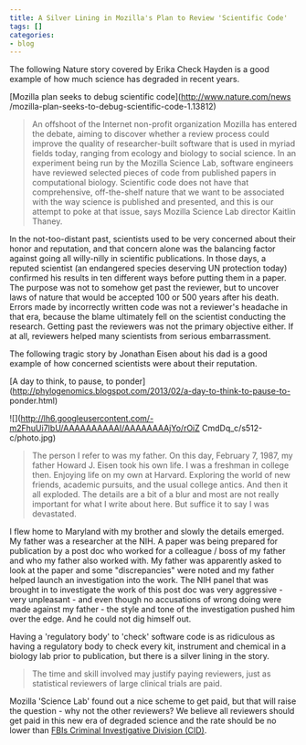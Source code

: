 ```yaml
---
title: A Silver Lining in Mozilla's Plan to Review 'Scientific Code'
tags: []
categories:
- blog
---
```

The following Nature story covered by Erika Check Hayden is a good example of
how much science has degraded in recent years.
<!--more-->

[Mozilla plan seeks to debug scientific code](http://www.nature.com/news
/mozilla-plan-seeks-to-debug-scientific-code-1.13812)

> An offshoot of the Internet non-profit organization Mozilla has entered the
debate, aiming to discover whether a review process could improve the quality
of researcher-built software that is used in myriad fields today, ranging from
ecology and biology to social science. In an experiment being run by the
Mozilla Science Lab, software engineers have reviewed selected pieces of code
from published papers in computational biology. Scientific code does not have
that comprehensive, off-the-shelf nature that we want to be associated with
the way science is published and presented, and this is our attempt to poke at
that issue, says Mozilla Science Lab director Kaitlin Thaney.

In the not-too-distant past, scientists used to be very concerned about their
honor and reputation, and that concern alone was the balancing factor against
going all willy-nilly in scientific publications. In those days, a reputed
scientist (an endangered species deserving UN protection today) confirmed his
results in ten different ways before putting them in a paper. The purpose was
not to somehow get past the reviewer, but to uncover laws of nature that would
be accepted 100 or 500 years after his death. Errors made by incorrectly
written code was not a reviewer's headache in that era, because the blame
ultimately fell on the scientist conducting the research. Getting past the
reviewers was not the primary objective either. If at all, reviewers helped
many scientists from serious embarrassment.

The following tragic story by Jonathan Eisen about his dad is a good example
of how concerned scientists were about their reputation.

[A day to think, to pause, to
ponder](http://phylogenomics.blogspot.com/2013/02/a-day-to-think-to-pause-to-
ponder.html)

![](http://lh6.googleusercontent.com/-m2FhuUi7IbU/AAAAAAAAAAI/AAAAAAAAjYo/rOiZ
CmdDq_c/s512-c/photo.jpg)

> The person I refer to was my father. On this day, February 7, 1987, my
father Howard J. Eisen took his own life. I was a freshman in college then.
Enjoying life on my own at Harvard. Exploring the world of new friends,
academic pursuits, and the usual college antics. And then it all exploded. The
details are a bit of a blur and most are not really important for what I write
about here. But suffice it to say I was devastated.

I flew home to Maryland with my brother and slowly the details emerged. My
father was a researcher at the NIH. A paper was being prepared for publication
by a post doc who worked for a colleague / boss of my father and who my father
also worked with. My father was apparently asked to look at the paper and some
"discrepancies" were noted and my father helped launch an investigation into
the work. The NIH panel that was brought in to investigate the work of this
post doc was very aggressive - very unpleasant - and even though no
accusations of wrong doing were made against my father - the style and tone of
the investigation pushed him over the edge. And he could not dig himself out.

Having a 'regulatory body' to 'check' software code is as ridiculous as having
a regulatory body to check every kit, instrument and chemical in a biology lab
prior to publication, but there is a silver lining in the story.

> The time and skill involved may justify paying reviewers, just as
statistical reviewers of large clinical trials are paid.

Mozilla 'Science Lab' found out a nice scheme to get paid, but that will raise
the question - why not the other reviewers? We believe all reviewers should
get paid in this new era of degraded science and the rate should be no lower
than [FBIs Criminal Investigative Division
(CID)](https://www.fbijobs.gov/311131.asp).

